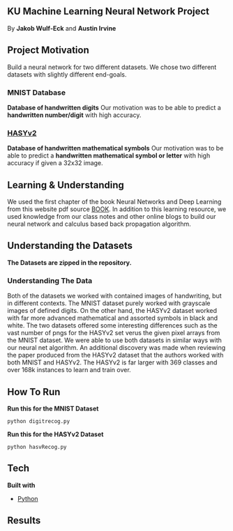 ## KU Machine Learning Neural Network Project
By **Jakob Wulf-Eck** and **Austin Irvine**

## Project Motivation
Build a neural network for two different datasets. We chose two different datasets with slightly different end-goals.

### MNIST Database
**Database of handwritten digits**
Our motivation was to be able to predict a **handwritten number/digit** with high accuracy.

### [HASYv2](https://mafiadoc.com/the-hasyv2-dataset-arxiv_5a0c183b1723dda02c95fe11.html) 
**Database of handwritten mathematical symbols**
Our motivation was to be able to predict a **handwritten mathematical symbol or letter** with high accuracy if given a 32x32 image.

## Learning & Understanding
We used the first chapter of the book Neural Networks and Deep Learning from this website pdf source [BOOK](http://neuralnetworksanddeeplearning.com/chap1.html). In addition to this learning resource, we used knowledge from our class notes and other online blogs to build our neural network and calculus
based back propagation algorithm.

## Understanding the Datasets
**The Datasets are zipped in the repository.**

### Understanding The Data
Both of the datasets we worked with contained images of handwriting, but in different contexts. The MNIST dataset purely worked with grayscale images of defined digits. On the other hand, the HASYv2 dataset worked with far more advanced mathematical and assorted symbols in black and white. The two datasets offered some interesting differences such as the vast number of pngs for the HASYv2 set verus the given pixel arrays from the MNIST dataset. We were able to use both datasets in similar ways with our neural net algorithm. An additional discovery was made when reviewing the paper produced from the HASYv2 dataset that the authors worked with both MNIST and HASYv2. The HASYv2 is far larger with 369 classes and over 168k instances to learn and train over.

## How To Run

**Run this for the MNIST Dataset**
```
python digitrecog.py
```

**Run this for the HASYv2 Dataset**
```
python hasvRecog.py
```

## Tech

<b>Built with</b>
- [Python](https://www.python.org/)

## Results

